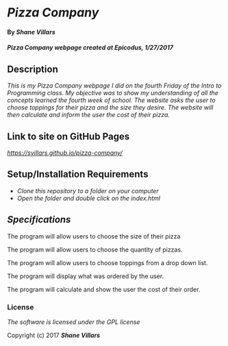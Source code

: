 # _Pizza Company_

#### By _**Shane Villars**_

#### _Pizza Company webpage created at Epicodus, 1/27/2017_

## Description

_This is my Pizza Company webpage I did on the fourth Friday of the Intro to Programming class. My objective was to show my understanding of all the concepts learned the fourth week of school. The website asks the user to choose toppings for their pizza and the size they desire. The website will then calculate and inform the user the cost of their pizza._

## Link to site on GitHub Pages

_https://svillars.github.io/pizza-company/_

## Setup/Installation Requirements

* _Clone this repository to a folder on your computer_
* _Open the folder and double click on the index.html_

## _Specifications_

The program will allow users to choose the size of their pizza

The program will allow users to choose the quantity of pizzas.

The program will allow users to choose toppings from a drop down list.

The program will display what was ordered by the user.

The program will calculate and show the user the cost of their order.

### License

*The software is licensed under the GPL license*

Copyright (c) 2017 **_Shane Villars_**
